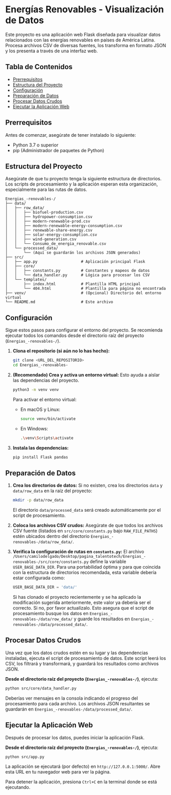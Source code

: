 # Energías Renovables - Visualización de Datos

Este proyecto es una aplicación web Flask diseñada para visualizar datos relacionados con las energías renovables en países de América Latina. Procesa archivos CSV de diversas fuentes, los transforma en formato JSON y los presenta a través de una interfaz web.

## Tabla de Contenidos

- [Prerrequisitos](#prerrequisitos)
- [Estructura del Proyecto](#estructura-del-proyecto)
- [Configuración](#configuración)
- [Preparación de Datos](#preparación-de-datos)
- [Procesar Datos Crudos](#procesar-datos-crudos)
- [Ejecutar la Aplicación Web](#ejecutar-la-aplicación-web)

## Prerrequisitos

Antes de comenzar, asegúrate de tener instalado lo siguiente:

- Python 3.7 o superior
- pip (Administrador de paquetes de Python)

## Estructura del Proyecto

Asegúrate de que tu proyecto tenga la siguiente estructura de directorios. Los scripts de procesamiento y la aplicación esperan esta organización, especialmente para las rutas de datos.

```
Energias_-renovables-/
├── data/
│   ├── row_data/
│   │   ├── biofuel-production.csv
│   │   ├── hydropower-consumption.csv
│   │   ├── modern-renewable-prod.csv
│   │   ├── modern-renewable-energy-consumption.csv
│   │   ├── renewable-share-energy.csv
│   │   ├── solar-energy-consumption.csv
│   │   ├── wind-generation.csv
│   │   └── Consumo_de_energia_renovable.csv
│   └── processed_data/
│       └── (Aquí se guardarán los archivos JSON generados)
├── src/
│   ├── app.py                   # Aplicación principal Flask
│   ├── core/
│   │   ├── constants.py         # Constantes y mapeos de datos
│   │   └── data_handler.py      # Lógica para procesar los CSV
│   └── templates/
│       ├── index.html           # Plantilla HTML principal
│       └── 404.html             # Plantilla para página no encontrada
├── venv/                        # (Opcional) Directorio del entorno virtual
└── README.md                    # Este archivo
```

## Configuración

Sigue estos pasos para configurar el entorno del proyecto. Se recomienda ejecutar todos los comandos desde el directorio raíz del proyecto (`Energias_-renovables-/`).

1.  **Clona el repositorio (si aún no lo has hecho):**
    ```bash
    git clone <URL_DEL_REPOSITORIO>
    cd Energias_-renovables-
    ```

2.  **(Recomendado) Crea y activa un entorno virtual:**
    Esto ayuda a aislar las dependencias del proyecto.
    ```bash
    python3 -m venv venv
    ```
    Para activar el entorno virtual:
    -   En macOS y Linux:
        ```bash
        source venv/bin/activate
        ```
    -   En Windows:
        ```bash
        .\venv\Scripts\activate
        ```

3.  **Instala las dependencias:**
    ```bash
    pip install Flask pandas
    ```

## Preparación de Datos

1.  **Crea los directorios de datos:**
    Si no existen, crea los directorios `data` y `data/row_data` en la raíz del proyecto:
    ```bash
    mkdir -p data/row_data
    ```
    El directorio `data/processed_data` será creado automáticamente por el script de procesamiento.

2.  **Coloca los archivos CSV crudos:**
    Asegúrate de que todos los archivos CSV fuente (listados en `src/core/constants.py` bajo `RAW_FILE_PATHS`) estén ubicados dentro del directorio `Energias_-renovables-/data/row_data/`.

3.  **Verifica la configuración de rutas en `constants.py`:**
    El archivo `/Users/camilodelgado/Desktop/pagina_talentotech/Energias_-renovables-/src/core/constants.py` define la variable `USER_BASE_DATA_DIR`. Para una portabilidad óptima y para que coincida con la estructura de directorios recomendada, esta variable debería estar configurada como:
    ```python
    USER_BASE_DATA_DIR = 'data/'
    ```
    Si has clonado el proyecto recientemente y se ha aplicado la modificación sugerida anteriormente, este valor ya debería ser el correcto. Si no, por favor actualízalo. Esto asegura que el script de procesamiento busque los datos en `Energias_-renovables-/data/row_data/` y guarde los resultados en `Energias_-renovables-/data/processed_data/`.

## Procesar Datos Crudos

Una vez que los datos crudos estén en su lugar y las dependencias instaladas, ejecuta el script de procesamiento de datos. Este script leerá los CSV, los filtrará y transformará, y guardará los resultados como archivos JSON.

**Desde el directorio raíz del proyecto (`Energias_-renovables-/`)**, ejecuta:
```bash
python src/core/data_handler.py
```
Deberías ver mensajes en la consola indicando el progreso del procesamiento para cada archivo. Los archivos JSON resultantes se guardarán en `Energias_-renovables-/data/processed_data/`.

## Ejecutar la Aplicación Web

Después de procesar los datos, puedes iniciar la aplicación Flask.

**Desde el directorio raíz del proyecto (`Energias_-renovables-/`)**, ejecuta:
```bash
python src/app.py
```
La aplicación se ejecutará (por defecto) en `http://127.0.0.1:5000/`. Abre esta URL en tu navegador web para ver la página.

Para detener la aplicación, presiona `Ctrl+C` en la terminal donde se está ejecutando.